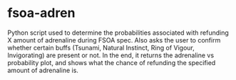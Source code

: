 # fsoa-adren
Python script used to determine the probabilities associated with refunding X amount of adrenaline during FSOA spec.
Also asks the user to confirm whether certain buffs (Tsunami, Natural Instinct, Ring of Vigour, Invigorating) are present or not.
In the end, it returns the adrenaline vs probability plot, and shows what the chance of refunding the specified amount of adrenaline is.
